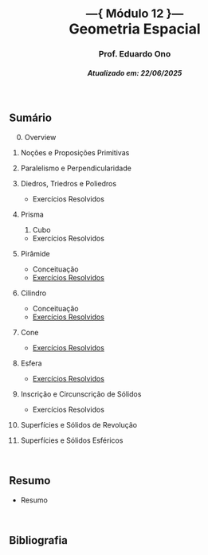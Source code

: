 <h1 align="center"><sup>&mdash;{ Módulo 12 }&mdash;</sup><br>Geometria Espacial</h1>
<h3 align="center">Prof. Eduardo Ono</h3>
<h5 align="center">Atualizado em: 22/06/2025</h5>

&nbsp;

## Sumário

&ensp;&nbsp; 0. Overview

1. Noções e Proposições Primitivas

1. Paralelismo e Perpendicularidade

1. Diedros, Triedros e Poliedros

    * Exercícios Resolvidos

1. Prisma

    1. Cubo

    * Exercícios Resolvidos

1. Pirâmide

    * Conceituação
    * [Exercícios Resolvidos](./piramides/exercicios-resolvidos.md)

1. Cilindro

    * Conceituação
    * [Exercícios Resolvidos](./cilindros/exercicios-resolvidos.md)

1. Cone

    * [Exercícios Resolvidos](./cones/exercicios-resolvidos.md)

1. Esfera

    * [Exercícios Resolvidos](./esfera/exercicios-resolvidos.md)

1. Inscrição e Circunscrição de Sólidos

    * Exercícios Resolvidos

1. Superfícies e Sólidos de Revolução

1. Superfícies e Sólidos Esféricos

&nbsp;

## Resumo

* Resumo

&nbsp;

## Bibliografia

&nbsp;
